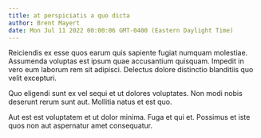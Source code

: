 ```yaml
---
title: at perspiciatis a quo dicta
author: Brent Mayert
date: Mon Jul 11 2022 00:00:06 GMT-0400 (Eastern Daylight Time)
---
```

Reiciendis ex esse quos earum quis sapiente fugiat numquam molestiae. Assumenda voluptas est ipsum quae accusantium quisquam. Impedit in vero eum laborum rem sit adipisci. Delectus dolore distinctio blanditiis quo velit excepturi.

 Quo eligendi sunt ex vel sequi et ut dolores voluptates. Non modi nobis deserunt rerum sunt aut. Mollitia natus et est quo.

 Aut est est voluptatem et ut dolor minima. Fuga et qui et. Possimus et iste quos non aut aspernatur amet consequatur.
